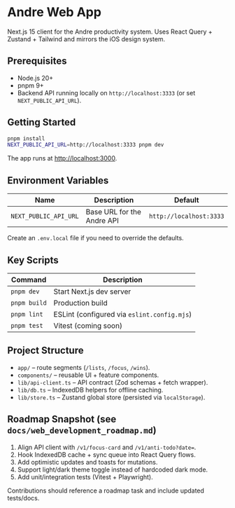 # Andre Web App

Next.js 15 client for the Andre productivity system. Uses React Query + Zustand + Tailwind and mirrors the iOS design system.

## Prerequisites
- Node.js 20+
- pnpm 9+
- Backend API running locally on `http://localhost:3333` (or set `NEXT_PUBLIC_API_URL`).

## Getting Started
```bash
pnpm install
NEXT_PUBLIC_API_URL=http://localhost:3333 pnpm dev
```

The app runs at [http://localhost:3000](http://localhost:3000).

## Environment Variables
| Name | Description | Default |
| --- | --- | --- |
| `NEXT_PUBLIC_API_URL` | Base URL for the Andre API | `http://localhost:3333` |

Create an `.env.local` file if you need to override the defaults.

## Key Scripts
| Command | Description |
| --- | --- |
| `pnpm dev` | Start Next.js dev server |
| `pnpm build` | Production build |
| `pnpm lint` | ESLint (configured via `eslint.config.mjs`) |
| `pnpm test` | Vitest (coming soon) |

## Project Structure
- `app/` – route segments (`/lists`, `/focus`, `/wins`).
- `components/` – reusable UI + feature components.
- `lib/api-client.ts` – API contract (Zod schemas + fetch wrapper).
- `lib/db.ts` – IndexedDB helpers for offline caching.
- `lib/store.ts` – Zustand global store (persisted via `localStorage`).

## Roadmap Snapshot (see `docs/web_development_roadmap.md`)
1. Align API client with `/v1/focus-card` and `/v1/anti-todo?date=`.
2. Hook IndexedDB cache + sync queue into React Query flows.
3. Add optimistic updates and toasts for mutations.
4. Support light/dark theme toggle instead of hardcoded dark mode.
5. Add unit/integration tests (Vitest + Playwright).

Contributions should reference a roadmap task and include updated tests/docs.
